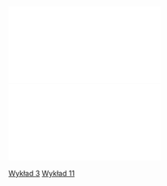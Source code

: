 ![Laboratorium 2_2021](/Notatki/Semestr%201/Podstawy%20programowania/Labolatoria/Labolatoria%202/Laboratorium%202_2021.pdf)
![labolatoria 2](/Notatki/Semestr%201/Podstawy%20programowania/Labolatoria/Labolatoria%202/labolatoria%202.cpp)

[Wykład 3](/Notatki/Semestr%201/Podstawy%20programowania/Wyk%C5%82ady/Wyk%C5%82ad%203/Wyk%C5%82ad%203.md)
[Wykład 11](/Notatki/Semestr%201/Analiza%20matematyczna%201.2A/Wyk%C5%82ady/Wyk%C5%82ad%2011/Wyk%C5%82ad%2011.md)